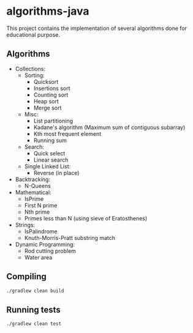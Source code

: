 # algorithms-java

This project contains the implementation of several algorithms done for educational purpose.

## Algorithms

* Collections:
    * Sorting:
        * Quicksort
        * Insertions sort
        * Counting sort
        * Heap sort
        * Merge sort
    * Misc:
        * List partitioning
        * Kadane's algorithm (Maximum sum of contiguous subarray)
        * Kth most frequent element
        * Running sum
    * Search:
        * Quick select
        * Linear search
    * Single Linked List:
        * Reverse (in place)
* Backtracking:
    * N-Queens
* Mathematical:
    * IsPrime
    * First N prime
    * Nth prime
    * Primes less than N (using sieve of Eratosthenes)
* Strings:
    * IsPalindrome
    * Knuth-Morris-Pratt substring match
* Dynamic Programming:
    * Rod cutting problem
    * Water area

## Compiling

```bash
./gradlew clean build
```

## Running tests
```bash
./gradlew clean test
```
